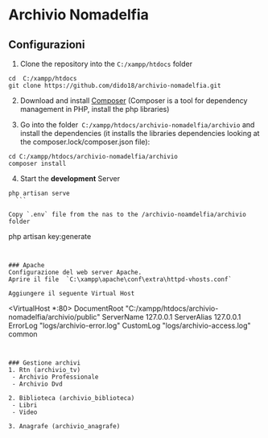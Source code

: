 # Archivio Nomadelfia 

## Configurazioni

1. Clone the repository into the  `C:/xampp/htdocs` folder
  ```
  cd  C:/xampp/htdocs
  git clone https://github.com/dido18/archivio-nomadelfia.git
  ```

2. Download and install  [Composer](https://getcomposer.org/download/) (Composer is a tool for dependency management in PHP, install the php libraries)

3. Go into the folder` C:/xampp/htdocs/archivio-nomadelfia/archivio` and install the dependencies   (it installs the libraries dependencies looking at the composer.lock/composer.json file):

  ```
  cd C:/xampp/htdocs/archivio-nomadelfia/archivio
  composer install
  ```

4. Start the **development** Server

  ```
 php artisan serve
    ```

Copy `.env` file from the nas to the /archivio-noamdelfia/archivio folder

```
php artisan key:generate
  ```


### Apache
Configurazione del web server Apache.
Aprire il file  `C:\xampp\apache\conf\extra\httpd-vhosts.conf`

Aggiungere il seguente Virtual Host
```
<VirtualHost *:80>
   DocumentRoot "C:/xampp/htdocs/archivio-nomadelfia/archivio/public"
   ServerName 127.0.0.1
   ServerAlias 127.0.0.1
   ErrorLog "logs/archivio-error.log"
   CustomLog "logs/archivio-access.log" common
</VirtualHost>
```


### Gestione archivi
1. Rtn (archivio_tv)
 - Archivio Professionale
 - Archivio Dvd

2. Biblioteca (archivio_biblioteca)
 - Libri
 - Video

3. Anagrafe (archivio_anagrafe)
 
